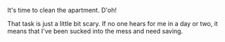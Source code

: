 <p>It's time to clean the apartment.  D'oh!</p>
<p>That task is just a little bit scary.  If no one hears for me in a day or two, it means that I've been sucked into the mess and need saving.</p>